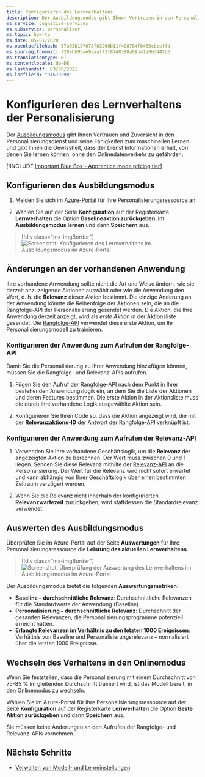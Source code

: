 ```yaml
---
title: Konfigurieren des Lernverhaltens
description: Der Ausbildungsmodus gibt Ihnen Vertrauen in den Personalisierungsdienst und seine Fähigkeiten zum maschinellen Lernen und stellt Ihnen die Metriken bereit, dass der Dienst Informationen erhält, von denen Sie lernen können, ohne den Onlinedatenverkehr zu gefährden.
ms.service: cognitive-services
ms.subservice: personalizer
ms.topic: how-to
ms.date: 05/01/2020
ms.openlocfilehash: 57a03b107678f83200b11f408784f6455cbceffd
ms.sourcegitcommit: f28ebb95ae9aaaff3f87d8388a09b41e0b3445b5
ms.translationtype: HT
ms.contentlocale: de-DE
ms.lasthandoff: 03/30/2021
ms.locfileid: "94579290"
---
```

# <a name="configure-the-personalizer-learning-behavior"></a>Konfigurieren des Lernverhaltens der Personalisierung

Der [Ausbildungsmodus](concept-apprentice-mode.md) gibt Ihnen Vertrauen und Zuversicht in den Personalisierungsdienst und seine Fähigkeiten zum maschinellen Lernen und gibt Ihnen die Gewissheit, dass der Dienst Informationen erhält, von denen Sie lernen können, ohne den Onlinedatenverkehr zu gefährden.

[!INCLUDE [Important Blue Box - Apprentice mode pricing tier](./includes/important-apprentice-mode.md)]

## <a name="configure-apprentice-mode"></a>Konfigurieren des Ausbildungsmodus

1. Melden Sie sich im [Azure-Portal](https://portal.azure.com) für Ihre Personalisierungsressource an.

1. Wählen Sie auf der Seite **Konfiguration** auf der Registerkarte **Lernverhalten** die Option **Baselineaktion zurückgeben, im Ausbildungsmodus lernen** und dann **Speichern** aus.

> [!div class="mx-imgBorder"]
> ![Screenshot: Konfigurieren des Lernverhaltens im Ausbildungsmodus im Azure-Portal](media/settings/configure-learning-behavior-azure-portal.png)

## <a name="changes-to-the-existing-application"></a>Änderungen an der vorhandenen Anwendung

Ihre vorhandene Anwendung sollte nicht die Art und Weise ändern, wie sie derzeit anzuzeigende Aktionen auswählt oder wie die Anwendung den Wert, d. h. die **Relevanz** dieser Aktion bestimmt. Die einzige Änderung an der Anwendung könnte die Reihenfolge der Aktionen sein, die an die Rangfolge-API der Personalisierung gesendet werden. Die Aktion, die Ihre Anwendung derzeit anzeigt, wird als _erste Aktion_ in der Aktionsliste gesendet. Die [Rangfolge-API](https://westus2.dev.cognitive.microsoft.com/docs/services/personalizer-api/operations/Rank) verwendet diese erste Aktion, um Ihr Personalisierungsmodell zu trainieren.

### <a name="configure-your-application-to-call-the-rank-api"></a>Konfigurieren der Anwendung zum Aufrufen der Rangfolge-API

Damit Sie die Personalisierung zu Ihrer Anwendung hinzufügen können, müssen Sie die Rangfolge- und Relevanz-APIs aufrufen.

1. Fügen Sie den Aufruf der [Rangfolge-API](https://westus2.dev.cognitive.microsoft.com/docs/services/personalizer-api/operations/Rank) nach dem Punkt in Ihrer bestehenden Anwendungslogik ein, an dem Sie die Liste der Aktionen und deren Features bestimmen. Die erste Aktion in der Aktionsliste muss die durch Ihre vorhandene Logik ausgewählte Aktion sein.

1. Konfigurieren Sie Ihren Code so, dass die Aktion angezeigt wird, die mit der **Relevanzaktions-ID** der Antwort der Rangfolge-API verknüpft ist.

### <a name="configure-your-application-to-call-reward-api"></a>Konfigurieren der Anwendung zum Aufrufen der Relevanz-API

1. Verwenden Sie Ihre vorhandene Geschäftslogik, um die **Relevanz** der angezeigten Aktion zu berechnen. Der Wert muss zwischen 0 und 1 liegen. Senden Sie diese Relevanz mithilfe der [Relevanz-API](https://westus2.dev.cognitive.microsoft.com/docs/services/personalizer-api/operations/Reward) an die Personalisierung. Der Wert für die Relevanz wird nicht sofort erwartet und kann abhängig von Ihrer Geschäftslogik über einen bestimmten Zeitraum verzögert werden.

1. Wenn Sie die Relevanz nicht innerhalb der konfigurierten **Relevanzwartezeit** zurückgeben, wird stattdessen die Standardrelevanz verwendet.

## <a name="evaluate-apprentice-mode"></a>Auswerten des Ausbildungsmodus

Überprüfen Sie im Azure-Portal auf der Seite **Auswertungen** für Ihre Personalisierungsressource die **Leistung des aktuellen Lernverhaltens**.

> [!div class="mx-imgBorder"]
> ![Screenshot: Überprüfung der Auswertung des Lernverhaltens im Ausbildungsmodus im Azure-Portal](media/settings/evaluate-apprentice-mode.png)

Der Ausbildungsmodus bietet die folgenden **Auswertungsmetriken**:
* **Baseline – durchschnittliche Relevanz**:  Durchschnittliche Relevanzen für die Standardwerte der Anwendung (Baseline).
* **Personalisierung – durchschnittliche Relevanz**: Durchschnitt der gesamten Relevanzen, die Personalisierungsprogramme potenziell erreicht hätten.
* **Erlangte Relevanzen im Verhältnis zu den letzten 1000 Ereignissen**: Verhältnis von Baseline und Personalisierungsrelevanz – normalisiert über die letzten 1000 Ereignisse.

## <a name="switch-behavior-to-online-mode"></a>Wechseln des Verhaltens in den Onlinemodus

Wenn Sie feststellen, dass die Personalisierung mit einem Durchschnitt von 75-85 % im gleitenden Durchschnitt trainiert wird, ist das Modell bereit, in den Onlinemodus zu wechseln.

Wählen Sie im Azure-Portal für Ihre Personalisierungsressource auf der Seite **Konfiguration** auf der Registerkarte **Lernverhalten** die Option **Beste Aktion zurückgeben** und dann **Speichern** aus.

Sie müssen keine Änderungen an den Aufrufen der Rangfolge- und Relevanz-APIs vornehmen.

## <a name="next-steps"></a>Nächste Schritte

* [Verwalten von Modell- und Lerneinstellungen](how-to-manage-model.md)
